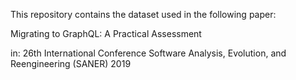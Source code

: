 This repository contains the dataset used in the following paper:

Migrating to GraphQL: A Practical Assessment

in: 26th International Conference Software Analysis, Evolution, and Reengineering (SANER) 2019



